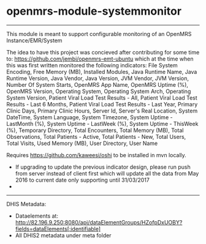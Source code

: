 # openmrs-module-systemmonitor
------------------------------
This module is meant to support configurable monitoring of an OpenMRS Instance/EMR/System

The idea to have this project was concieved after contributing for some time to: https://github.com/jembi/openmrs-emt-ubuntu which at the time when this was first written monitored the following indicators:
File System Encoding, Free Memory (MB), Installed Modules, Java Runtime Name, Java Runtime Version, Java Vendor, Java Version, JVM Vendor, JVM Version, Number Of System Starts, OpenMRS App Name, OpenMRS Uptime (%), OpenMRS Version, Operating System, Operating System Arch, Operating System Version, Patient Viral Load Test Results - All, Patient Viral Load Test Results - Last 6 Months, Patient Viral Load Test Results - Last Year, Primary Clinic Days, Primary Clinic Hours, Server Id, Server's Real Location, System DateTime, System Language, System Timezone, System Uptime - LastMonth (%), System Uptime - LastWeek (%), System Uptime - ThisWeek (%), Temporary Directory, Total Encounters, Total Memory (MB), Total Observations, Total Patients - Active, Total Patients - New, Total Users, Total Visits, Used Memory (MB), User Directory, User Name

Requires https://github.com/kaweesi/oshi to be installed in mvn locally.

* If upgrading to update the previous indicator design, please run push from server instead of client first which will update all the data from May 2016 to current date only supporting until 31/03/2017
* 

---------------
DHIS Metadata:

* Dataelements at: http://82.196.9.250:8080/api/dataElementGroups/HZofpDxUOBY?fields=dataElements[:identifiable]
* All DHIS2 metadata under meta folder
